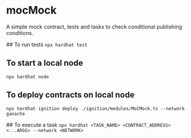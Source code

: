 # mocMock
A simple mock contract, tests and tasks to check conditional publishing conditions.

## To run tests
`npx hardhat test`

## To start a local node
`npx hardhat node`

## To deploy contracts on local node
`npx hardhat ignition deploy ./ignition/modules/MoCMock.ts --network ganache`

## To execute a task
`npx hardhat <TASK_NAME> <CONTRACT_ADDRESS> <...ARGS> --network <NETWORK>`
